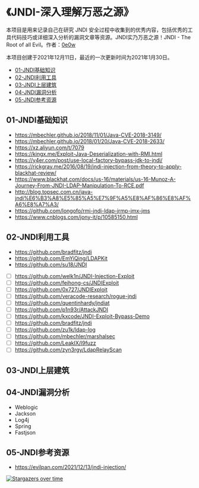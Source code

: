 # 《JNDI-深入理解万恶之源》

本项目是用来记录自己在研究 JNDI 安全过程中收集到的优秀内容，包括优秀的工具代码技巧或详细深入分析的漏洞文章等资源。JNDI实乃万恶之源！JNDI - The Root of all Evil。作者：[0e0w](https://github.com/0e0w)

本项目创建于2021年12月11日，最近的一次更新时间为2021年1月30日。

- [01-JNDI基础知识](https://github.com/0e0w/HackJNDI#01-jndi%E5%9F%BA%E7%A1%80%E7%9F%A5%E8%AF%86)
- [02-JNDI利用工具](https://github.com/0e0w/HackJNDI#02-jndi%E5%88%A9%E7%94%A8%E5%B7%A5%E5%85%B7)
- [03-JNDI上层建筑](https://github.com/0e0w/HackJNDI#03-jndi%E4%B8%8A%E5%B1%82%E5%BB%BA%E7%AD%91)
- [04-JNDI漏洞分析](https://github.com/0e0w/HackJNDI#04-jndi%E6%BC%8F%E6%B4%9E%E5%88%86%E6%9E%90)
- [05-JNDI参考资源](https://github.com/0e0w/HackJNDI#05-jndi%E5%8F%82%E8%80%83%E8%B5%84%E6%BA%90)

## 01-JNDI基础知识

- https://mbechler.github.io/2018/11/01/Java-CVE-2018-3149/
- https://mbechler.github.io/2018/01/20/Java-CVE-2018-2633/
- https://xz.aliyun.com/t/7079
- https://kingx.me/Exploit-Java-Deserialization-with-RMI.html
- https://y4er.com/post/use-local-factory-bypass-jdk-to-jndi/
- https://rickgray.me/2016/08/19/jndi-injection-from-theory-to-apply-blackhat-review/
- https://www.blackhat.com/docs/us-16/materials/us-16-Munoz-A-Journey-From-JNDI-LDAP-Manipulation-To-RCE.pdf
- http://blog.topsec.com.cn/java-jndi%E6%B3%A8%E5%85%A5%E7%9F%A5%E8%AF%86%E8%AF%A6%E8%A7%A3/
- https://github.com/longofo/rmi-jndi-ldap-jrmp-jmx-jms
- https://www.cnblogs.com/jony-it/p/10585150.html

## 02-JNDI利用工具

- https://github.com/bradfitz/jndi
- https://github.com/EmYiQing/LDAPKit
- https://github.com/su18/JNDI
- [ ] https://github.com/welk1n/JNDI-Injection-Exploit
- [ ] https://github.com/feihong-cs/JNDIExploit
- [ ] https://github.com/0x727/JNDIExploit
- [ ] https://github.com/veracode-research/rogue-jndi
- [ ] https://github.com/quentinhardy/jndiat
- [ ] https://github.com/p1n93r/AttackJNDI
- [ ] https://github.com/kxcode/JNDI-Exploit-Bypass-Demo
- [ ] https://github.com/bradfitz/jndi
- [ ] https://github.com/zu1k/ldap-log
- [ ] https://github.com/mbechler/marshalsec
- [ ] https://github.com/LeakIX/l9fuzz
- [ ] https://github.com/zyn3rgy/LdapRelayScan

## 03-JNDI上层建筑

## 04-JNDI漏洞分析

- Weblogic
- Jackson
- Log4j
- Spring
- Fastjson

## 05-JNDI参考资源

- https://evilpan.com/2021/12/13/jndi-injection/

[![Stargazers over time](https://starchart.cc//0e0w/HackJNDI.svg)](https://starchart.cc/0e0w/HackJNDI)

